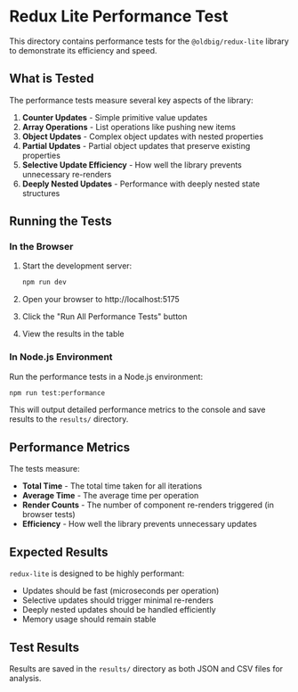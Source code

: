 # Redux Lite Performance Test

This directory contains performance tests for the `@oldbig/redux-lite` library to demonstrate its efficiency and speed.

## What is Tested

The performance tests measure several key aspects of the library:

1. **Counter Updates** - Simple primitive value updates
2. **Array Operations** - List operations like pushing new items
3. **Object Updates** - Complex object updates with nested properties
4. **Partial Updates** - Partial object updates that preserve existing properties
5. **Selective Update Efficiency** - How well the library prevents unnecessary re-renders
6. **Deeply Nested Updates** - Performance with deeply nested state structures

## Running the Tests

### In the Browser

1. Start the development server:
   ```bash
   npm run dev
   ```

2. Open your browser to http://localhost:5175
3. Click the "Run All Performance Tests" button
4. View the results in the table

### In Node.js Environment

Run the performance tests in a Node.js environment:

```bash
npm run test:performance
```

This will output detailed performance metrics to the console and save results to the `results/` directory.

## Performance Metrics

The tests measure:

- **Total Time** - The total time taken for all iterations
- **Average Time** - The average time per operation
- **Render Counts** - The number of component re-renders triggered (in browser tests)
- **Efficiency** - How well the library prevents unnecessary updates

## Expected Results

`redux-lite` is designed to be highly performant:

- Updates should be fast (microseconds per operation)
- Selective updates should trigger minimal re-renders
- Deeply nested updates should be handled efficiently
- Memory usage should remain stable

## Test Results

Results are saved in the `results/` directory as both JSON and CSV files for analysis.